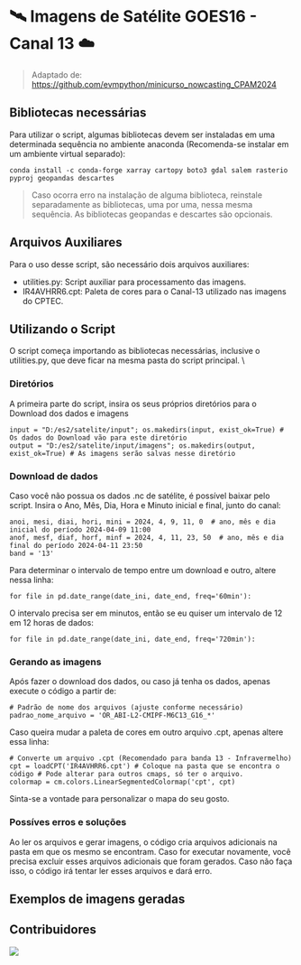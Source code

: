 # 🛰️ Imagens de Satélite GOES16 - Canal 13 ☁️

> Adaptado de: https://github.com/evmpython/minicurso_nowcasting_CPAM2024

## Bibliotecas necessárias

Para utilizar o script, algumas bibliotecas devem ser instaladas em uma determinada sequência no ambiente anaconda (Recomenda-se instalar em um ambiente virtual separado):
```
conda install -c conda-forge xarray cartopy boto3 gdal salem rasterio pyproj geopandas descartes
```
> Caso ocorra erro na instalação de alguma biblioteca, reinstale separadamente as bibliotecas, uma por uma, nessa mesma sequência.
> As bibliotecas geopandas e descartes são opcionais.

## Arquivos Auxiliares

Para o uso desse script, são necessário dois arquivos auxiliares:

- utilities.py: Script auxiliar para processamento das imagens.
- IR4AVHRR6.cpt: Paleta de cores para o Canal-13 utilizado nas imagens do CPTEC.

## Utilizando o Script

O script começa importando as bibliotecas necessárias, inclusive o utilities.py, que deve ficar na mesma pasta do script principal. \

### Diretórios

A primeira parte do script, insira os seus próprios diretórios para o Download dos dados e imagens
```
input = "D:/es2/satelite/input"; os.makedirs(input, exist_ok=True) # Os dados do Download vão para este diretório
output = "D:/es2/satelite/input/imagens"; os.makedirs(output, exist_ok=True) # As imagens serão salvas nesse diretório
```

### Download de dados

Caso você não possua os dados .nc de satélite, é possível baixar pelo script.
Insira o Ano, Mês, Dia, Hora e Minuto inicial e final, junto do canal:
```
anoi, mesi, diai, hori, mini = 2024, 4, 9, 11, 0  # ano, mês e dia inicial do período 2024-04-09 11:00
anof, mesf, diaf, horf, minf = 2024, 4, 11, 23, 50  # ano, mês e dia final do período 2024-04-11 23:50
band = '13'
```
Para determinar o intervalo de tempo entre um download e outro, altere nessa linha:
```
for file in pd.date_range(date_ini, date_end, freq='60min'):
```
O intervalo precisa ser em minutos, então se eu quiser um intervalo de 12 em 12 horas de dados:
```
for file in pd.date_range(date_ini, date_end, freq='720min'):
```

### Gerando as imagens

Após fazer o download dos dados, ou caso já tenha os dados, apenas execute o código a partir de:
```
# Padrão de nome dos arquivos (ajuste conforme necessário)
padrao_nome_arquivo = 'OR_ABI-L2-CMIPF-M6C13_G16_*'
```
Caso queira mudar a paleta de cores em outro arquivo .cpt, apenas altere essa linha:
```
# Converte um arquivo .cpt (Recomendado para banda 13 - Infravermelho)
cpt = loadCPT('IR4AVHRR6.cpt') # Coloque na pasta que se encontra o código # Pode alterar para outros cmaps, só ter o arquivo.
colormap = cm.colors.LinearSegmentedColormap('cpt', cpt)
```
Sinta-se a vontade para personalizar o mapa do seu gosto.

### Possíves erros e soluções

Ao ler os arquivos e gerar imagens, o código cria arquivos adicionais na pasta em que os mesmo se encontram. Caso for executar novamente, você precisa excluir esses arquivos adicionais que foram gerados. Caso não faça isso, o código irá tentar ler esses arquivos e dará erro.

## Exemplos de imagens geradas



## Contribuidores

<a href="https://github.com/GHMachado/Plots_Satelite_GOES16/graphs/contributors">
  <img src="https://contrib.rocks/image?repo=GHMachado/Plots_Satelite_GOES16" />
</a>
